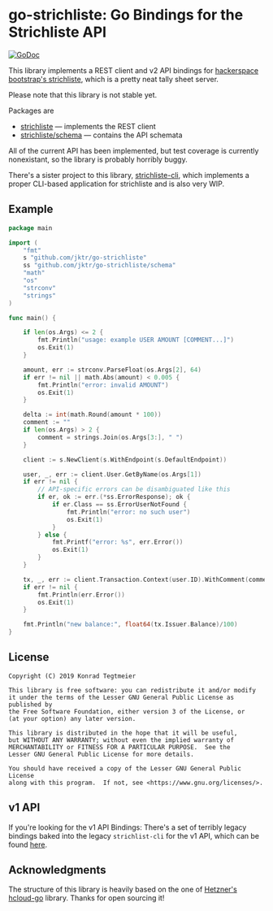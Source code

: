 # go-strichliste: Go Bindings for the Strichliste API

[![GoDoc](https://godoc.org/github.com/jktr/go-strichliste?status.svg)](https://godoc.org/github.com/jktr/go-strichliste)

This library implements a REST client and v2 API bindings for
[hackerspace bootstrap's strichliste](https://github.com/strichliste/strichliste-backend),
which is a pretty neat tally sheet server.

Please note that this library is not stable yet.

Packages are

  * [strichliste](https://godoc.org/github.com/jktr/go-strichliste) — implements the REST client
  * [strichliste/schema](https://godoc.org/github.com/jktr/go-strichliste/schema) — contains the API schemata

All of the current API has been implemented, but test coverage is
currently nonexistant, so the library is probably horribly buggy.

There's a sister project to this library,
[strichliste-cli](https://github.com/jktr/strichliste-cli),
which implements a proper CLI-based application for strichliste
and is also very WIP.

## Example

```go
package main

import (
    "fmt"
    s "github.com/jktr/go-strichliste"
    ss "github.com/jktr/go-strichliste/schema"
    "math"
    "os"
    "strconv"
    "strings"
)

func main() {

    if len(os.Args) <= 2 {
        fmt.Println("usage: example USER AMOUNT [COMMENT...]")
        os.Exit(1)
    }

    amount, err := strconv.ParseFloat(os.Args[2], 64)
    if err != nil || math.Abs(amount) < 0.005 {
        fmt.Println("error: invalid AMOUNT")
        os.Exit(1)
    }

    delta := int(math.Round(amount * 100))
    comment := ""
    if len(os.Args) > 2 {
        comment = strings.Join(os.Args[3:], " ")
    }

    client := s.NewClient(s.WithEndpoint(s.DefaultEndpoint))

    user, _, err := client.User.GetByName(os.Args[1])
    if err != nil {
        // API-specific errors can be disambiguated like this
        if er, ok := err.(*ss.ErrorResponse); ok {
            if er.Class == ss.ErrorUserNotFound {
                fmt.Println("error: no such user")
                os.Exit(1)
            }
        } else {
            fmt.Printf("error: %s", err.Error())
            os.Exit(1)
        }
    }

    tx, _, err := client.Transaction.Context(user.ID).WithComment(comment).Delta(delta)
    if err != nil {
        fmt.Println(err.Error())
        os.Exit(1)
    }

    fmt.Println("new balance:", float64(tx.Issuer.Balance)/100)
}
```

## License

    Copyright (C) 2019 Konrad Tegtmeier

    This library is free software: you can redistribute it and/or modify
    it under the terms of the Lesser GNU General Public License as published by
    the Free Software Foundation, either version 3 of the License, or
    (at your option) any later version.

    This library is distributed in the hope that it will be useful,
    but WITHOUT ANY WARRANTY; without even the implied warranty of
    MERCHANTABILITY or FITNESS FOR A PARTICULAR PURPOSE.  See the
    Lesser GNU General Public License for more details.

    You should have received a copy of the Lesser GNU General Public License
    along with this program.  If not, see <https://www.gnu.org/licenses/>.

## v1 API

If you're looking for the v1 API Bindings: There's a set of terribly
legacy bindings baked into the legacy `strichlist-cli` for the v1 API,
which can be found [here](https://git.cs.uni-paderborn.de/jktr/strichliste-cli).

## Acknowledgments

The structure of this library is heavily based on the one of
[Hetzner's hcloud-go](https://github.com/hetznercloud/hcloud-go)
library. Thanks for open sourcing it!
